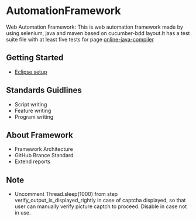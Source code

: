 # AutomationFramework
Web Automation Framework: This is web automation framework made by using selenium, java and maven based on cucumber-bdd layout.It has a test suite file with at least five tests for page 
    <a href="https://www.jdoodle.com/online-java-compiler" target="_blank">online-java-compiler</a>


<h2>Getting Started</h2>
<ul>
  <li>
    <a href="https://testsigma.com/blog/selenium-with-eclipse/" target="_blank">Eclipse setup</a>
  </li>
</ul>

<h2>Standards Guidlines</h2>
<ul>
  <li>Script writing</li>
  <li>Feature writing</li>
  <li>Program writing</li>
</ul>

<h2>About Framework</h2>
<ul>
  <li>Framework Architecture</li>
  <li>GitHub Brance Standard</li>
 <li>Extend reports</li>
</ul>

<h2>Note</h2>
<ul>
	<li>Uncomment Thread.sleep(1000) from step verify_output_is_displayed_rightly in case of captcha displayed, so that user can manually verify picture captch to proceed. Disable in case not in use.</li>
</ul>


